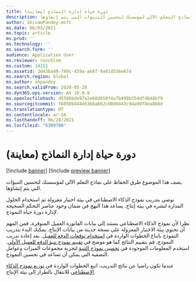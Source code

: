 ```yaml
---
title: دورة حياة إدارة النماذج (معاينة)
description: يصف هذا الموضوع طرق الحفاظ على نماذج التعلم الآلي لمؤسستك لتحسين التنبؤات التي يتم إنشاؤها.
author: ShivamPandey-msft
ms.date: 06/03/2021
ms.topic: article
ms.prod: ''
ms.technology: ''
ms.search.form: ''
audience: Application User
ms.reviewer: roschlom
ms.custom: 14151
ms.assetid: 3d43ba40-780c-459a-a66f-9a01d556e674
ms.search.region: Global
ms.author: shpandey
ms.search.validFrom: 2020-05-28
ms.dyn365.ops.version: AX 10.0.8
ms.openlocfilehash: d5566bde97a2e60d050f4a7b499b554df4848bf9
ms.sourcegitcommit: f6050b444e636ba662c00d0443c94a99f8ea0b0d
ms.translationtype: HT
ms.contentlocale: ar-SA
ms.lasthandoff: 06/28/2021
ms.locfileid: "6309780"
---
```

# <a name="model-management-lifecycle-preview"></a>دورة حياة إدارة النماذج (معاينة)

[!include [banner](../includes/banner.md)]
[!include [preview banner](../includes/preview-banner.md)]

يصف هذا الموضوع طرق الحفاظ على نماذج التعلم الآلي لمؤسستك لتحسين التنبؤات التي يتم إنشاؤها.

نوصي بتدريب نموذج الذكاء الاصطناعي في بيئة اختبار معزولة ثم استخدام الحلول المدارة لنشره في بيئة إنتاج. يساعد هذا النهج في ضمان وجود عناصر التحكم الصحيحة لإدارة دورة حياة النموذج.

نظرا لأن نموذج الذكاء الاصطناعي يستند إلى بيانات الفاتورة العميل المتوفرة، فمن المهم أن تحتوي بيئة الاختبار المعزولة على نسخة حديثة من بيانات الإنتاج. يمكنك البدء بتدريب النموذج باتباع الخطوات الواردة في [استخدام توقعات الدفع للعميل](use-customer-payment-predictions.md). بعد إعادة تدريب النموذج، قم بتقييم النتائج كما هو موضح في [تقييم نموذج تنبؤ الدفع للعميل الأولي](evaluate-payment-prediction.md). استخدم المعلومات الموجودة في [تحسين نموذج التنبؤ](improve-model.md) لتجربة مجموعات الميزات وعوامل التصفية التي يمكن أن تساعد في تحسين النموذج.

عندما تكون راضيا عن نتائج التدريب، اتبع الخطوات الواردة في [توزيع نموذج الذكاء الاصطناعي](https://docs.microsoft.com/ai-builder/distribute-model) للانتقال بالطراز إلى بيئة الإنتاج.
